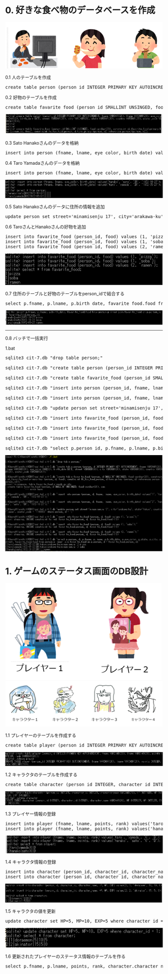 # 0. 好きな食べ物のデータベースを作成

<img src="eaters.png">

0.1 人のテーブルを作成
<pre>
create table person (person_id INTEGER PRIMARY KEY AUTOINCREMENT, fname VARCHAR(20), lname VARCHAR(20), birth_date DATE, street VARCHAR(30), city VARCHAR(20), state VARCHAR(30), country VARCHAR(20), postal_code VARCHAR(20));
</pre>

0.2 好物のテーブルを作成
<pre>
create table favarite_food (person_id SMALLINT UNSINGED, food varchar(20), constraint pk_favorite_food primary key (person_id, food), constraint fk_fav_food_person_id foreign key (person_id) references person (person_id));
</pre>

<img src="create-table.png">

0.3 Sato Hanakoさんのデータを格納
<pre>
insert into person (fname, lname, eye_color, birth_date) values('hanako', 'sato', 'BR', '1972-10-27');
</pre>

0.4 Taro Yamadaさんのデータを格納
<pre>
insert into person (fname, lname, eye_color, birth_date) values('taro', 'yamada', 'BR', '1972-05-27');
</pre>

<img src="insert.png">

0.5 Sato Hanakoさんのデータに住所の情報を追加

<pre>
update person set street='minamisenju 17', city='arakawa-ku', state='tokyo', country='japan', postal_code = '1160003' where person_id = 1;
</pre>

0.6 TaroさんとHanakoさんの好物を追加

<pre>
insert into favarite_food (person_id, food) values (1, 'pizza');
insert into favarite_food (person_id, food) values (1, 'soba');
insert into favarite_food (person_id, food) values (2, 'ramen');
</pre>

<img src="food.png">

0.7 住所のテーブルと好物のテーブルをperson_idで結合する

<pre>
select p.fname, p.lname, p.birth_date, favarite_food.food from person p inner join favarite_food on p.person_id = favarite_food.person_id;
</pre>

<img src="join.png">

<hr>

0.8 バッチで一括実行

1.bat 

<pre>
sqlite3 cit-7.db "drop table person;"

sqlite3 cit-7.db "create table person (person_id INTEGER PRIMARY KEY AUTOINCREMENT, fname VARCHAR(20), lname VARCHAR(20), eye_color CHAR(2), birth_date DATE, street VARCHAR(30), city VARCHAR(20), state VARCHAR(30), country VARCHAR(20), postal_code VARCHAR(20));"

sqlite3 cit-7.db "create table favarite_food (person_id SMALLINT UNSINGED, food varchar(20), constraint pk_favorite_food primary key (person_id, food), constraint fk_fav_food_person_id foreign key (person_id) references person (person_id));"

sqlite3 cit-7.db "insert into person (person_id, fname, lname, eye_color, birth_date) values('1', 'taro', 'yamada', 'BR', '1972-05-27');"

sqlite3 cit-7.db "insert into person (person_id, fname, lname, eye_color, birth_date) values('2', 'hanako', 'sato', 'BR', '1972-10-27');"

sqlite3 cit-7.db "update person set street='minamisenju 17', city='arakawa-ku', state='tokyo', country='japan', postal_code = '1160003' where person_id = 1;"

sqlite3 cit-7.db "insert into favarite_food (person_id, food) values (1, 'pizza');"

sqlite3 cit-7.db "insert into favarite_food (person_id, food) values (1, 'soba');"

sqlite3 cit-7.db "insert into favarite_food (person_id, food) values (2, 'ramen');"

sqlite3 cit-7.db "select p.person_id, p.fname, p.lname, p.birth_date, p.eye_color, p.state, p.city, p.street, favarite_food.food from person p inner join favarite_food on p.person_id = favarite_food.person_id;"
</pre>

<img src="1bat.png">

# 1. ゲームのステータス画面のDB設計

<img src="players.png">
<img src="characters.png">

1.1 プレイヤーのテーブルを作成する

<pre>
create table player (person_id INTEGER PRIMARY KEY AUTOINCREMENT, fname VARCHAR(20), lname VARCHAR(20), points INTEGER, rank VARCHAR(20));
</pre>

<img src="player.png">

1.2 キャラクタのテーブルを作成する

<pre>
create table character (person_id INTEGER, character_id INTEGER, character_name VARCHAR(20), HP INTERGER, MP INTEGER, EXP INTEGER);
</pre>

<img src="character.png">

1.3 プレイヤー情報の登録
<pre>
insert into player (fname, lname, points, rank) values('taro', 'yamada', '0', 'D');
insert into player (fname, lname, points, rank) values('hanako', 'sato', '0', 'D');        
</pre>

<img src="insert-player.png">

1.4 キャラクタ情報の登録
<pre>
insert into character (person_id, character_id, character_name, HP, MP, EXP) values(1, 1, 'doraemon', 10, 10, 0)
insert into character (person_id, character_id, character_name, HP, MP, EXP) values(2, 2, 'akinator', 15, 5, 0);
</pre>

<img src="insert-character.png">

1.5 キャラクタの値を更新
<pre>
update character set HP=5, MP=10, EXP=5 where character_id = 1;
</pre>
<img src="update.png">

1.6 更新されたプレイヤーのステータス情報のテーブルを作る

<pre>
select p.fname, p.lname, points, rank, character.character_name, character.HP, character.MP, character.EXP from player p inner join character on p.person_id = character.person_id;
</pre>





